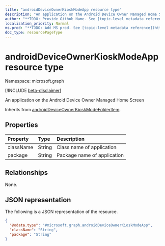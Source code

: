 ```yaml
---
title: "androidDeviceOwnerKioskModeApp resource type"
description: "An application on the Android Device Owner Managed Home Screen"
author: "**TODO: Provide Github Name. See [topic-level metadata reference](https://msgo.azurewebsites.net/add/document/guidelines/metadata.html#topic-level-metadata)**"
localization_priority: Normal
ms.prod: "**TODO: Add MS prod. See [topic-level metadata reference](https://msgo.azurewebsites.net/add/document/guidelines/metadata.html#topic-level-metadata)**"
doc_type: resourcePageType
---
```


# androidDeviceOwnerKioskModeApp resource type

Namespace: microsoft.graph

[!INCLUDE [beta-disclaimer](../../includes/beta-disclaimer.md)]

An application on the Android Device Owner Managed Home Screen


Inherits from [androidDeviceOwnerKioskModeFolderItem](../resources/androiddeviceownerkioskmodefolderitem.md).

## Properties
|Property|Type|Description|
|:---|:---|:---|
|className|String|Class name of application|
|package|String|Package name of application|

## Relationships
None.

## JSON representation
The following is a JSON representation of the resource.
<!-- {
  "blockType": "resource",
  "@odata.type": "microsoft.graph.androidDeviceOwnerKioskModeApp"
}
-->
``` json
{
  "@odata.type": "#microsoft.graph.androidDeviceOwnerKioskModeApp",
  "className": "String",
  "package": "String"
}
```

